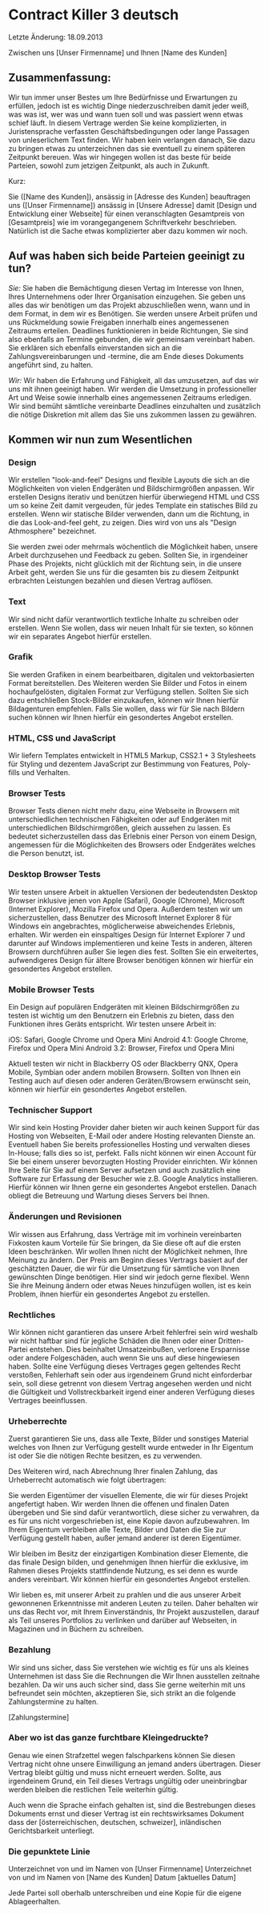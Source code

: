 # Contract Killer 3 deutsch
 
Letzte Änderung: 18.09.2013 

Zwischen uns [Unser Firmenname] 
und Ihnen [Name des Kunden] 

## Zusammenfassung: 

Wir tun immer unser Bestes um Ihre Bedürfnisse und Erwartungen zu erfüllen, jedoch ist es wichtig Dinge niederzuschreiben damit jeder weiß, was was ist, wer was und wann tuen soll und was passiert wenn etwas schief läuft. In diesem Vertrage werden Sie keine komplizierten, in Juristensprache verfassten Geschäftsbedingungen oder lange Passagen von unleserlichem Text finden.
Wir haben kein verlangen danach, Sie dazu zu bringen etwas zu unterzeichnen das sie eventuell zu einem späteren Zeitpunkt bereuen. Was wir hingegen wollen ist das beste für beide Parteien, sowohl zum jetzigen Zeitpunkt, als auch in Zukunft.

Kurz:

Sie ([Name des Kunden]), ansässig in [Adresse des Kunden] beauftragen uns ([Unser Firmenname]) ansässig in [Unsere Adresse] damit [Design und Entwicklung einer Webseite] für einen veranschlagten Gesamtpreis von [Gesamtpreis] wie im vorangegangenem Schriftverkehr beschrieben. Natürlich ist die Sache etwas komplizierter aber dazu kommen wir noch.

## Auf was haben sich beide Parteien geeinigt zu tun? 

*Sie:* Sie haben die Bemächtigung diesen Vertag im Interesse von Ihnen, Ihres Unternehmens oder Ihrer Organisation einzugehen. 
Sie geben uns alles das wir benötigen um das Projekt abzuschließen wenn, wann und in dem Format, in dem wir es Benötigen. Sie werden unsere Arbeit prüfen und uns Rückmeldung sowie Freigaben innerhalb eines angemessenen Zeitraums erteilen.
Deadlines funktionieren in beide Richtungen, Sie sind also ebenfalls an Termine gebunden, die wir gemeinsam vereinbart haben.
Sie erklären sich ebenfalls einverstanden sich an die Zahlungsvereinbarungen und -termine, die am Ende dieses Dokuments angeführt sind, zu halten.

*Wir:* Wir haben die Erfahrung und Fähigkeit, all das umzusetzen, auf das wir uns mit ihnen geeinigt haben. Wir werden die Umsetzung in professioneller Art und Weise sowie innerhalb eines angemessenen Zeitraums erledigen.
Wir sind bemüht sämtliche vereinbarte Deadlines einzuhalten und zusätzlich die nötige Diskretion mit allem das Sie uns zukommen lassen zu gewähren.

## Kommen wir nun zum Wesentlichen

### Design 

Wir erstellen "look-and-feel" Designs und flexible Layouts die sich an die Möglichkeiten von vielen Endgeräten und Bildschirmgrößen anpassen. Wir erstellen Designs iterativ und benützen hierfür überwiegend HTML und CSS um so keine Zeit damit vergeuden, für jedes Template ein statisches Bild zu erstellen. Wenn wir statische Bilder verwenden, dann um die Richtung, in die das Look-and-feel geht, zu zeigen. Dies wird von uns als "Design Athmosphere" bezeichnet.

Sie werden zwei oder mehrmals wöchentlich die Möglichkeit haben, unsere Arbeit durchzusehen und Feedback zu geben. Sollten Sie, in irgendeiner Phase des Projekts, nicht glücklich mit der Richtung sein, in die unsere Arbeit geht, werden Sie uns für die gesamten bis zu diesem Zeitpunkt erbrachten Leistungen bezahlen und diesen Vertrag auflösen.

### Text 

Wir sind nicht dafür verantwortlich textliche Inhalte zu schreiben oder erstellen. 
Wenn Sie wollen, dass wir neuen Inhalt für sie texten, so können wir ein separates Angebot hierfür erstellen.

### Grafik 

Sie werden Grafiken in einem bearbeitbaren, digitalen und vektorbasierten Format bereitstellen. Des Weiteren werden Sie Bilder und Fotos in einem hochaufgelösten, digitalen Format zur Verfügung stellen.
Sollten Sie sich dazu entschließen Stock-Bilder einzukaufen, können wir Ihnen hierfür Bildagenturen empfehlen. Falls Sie wollen, dass wir für Sie nach Bildern suchen können wir Ihnen hierfür ein gesondertes Angebot erstellen.

### HTML, CSS und JavaScript

Wir liefern Templates entwickelt in HTML5 Markup, CSS2.1 + 3 Stylesheets für Styling und dezentem JavaScript zur Bestimmung von Features, Poly-fills und Verhalten.

### Browser Tests

Browser Tests dienen nicht mehr dazu, eine Webseite in Browsern mit unterschiedlichen technischen Fähigkeiten oder auf Endgeräten mit unterschiedlichen Bildschirmgrößen, gleich aussehen zu lassen. Es bedeutet sicherzustellen dass das Erlebnis einer Person von einem Design, angemessen für die Möglichkeiten des Browsers oder Endgerätes welches die Person benutzt, ist.

### Desktop Browser Tests

Wir testen unsere Arbeit in aktuellen Versionen der bedeutendsten Desktop Browser inklusive jenen von Apple (Safari), Google (Chrome), Microsoft (Internet Explorer), Mozilla Firefox und Opera. Außerdem testen wir um sicherzustellen, dass Benutzer des Microsoft Internet Explorer 8 für Windows ein angebrachtes, möglicherweise abweichendes Erlebnis, erhalten. Wir werden ein einspaltiges Design für Internet Explorer 7 und darunter auf Windows implementieren und keine Tests in anderen, älteren Browsern durchführen außer Sie legen dies fest. Sollten Sie ein erweitertes, aufwendigeres Design für ältere Browser benötigen können wir hierfür ein gesondertes Angebot erstellen.

### Mobile Browser Tests

Ein Design auf populären Endgeräten mit kleinen Bildschirmgrößen zu testen ist wichtig um den Benutzern ein Erlebnis zu bieten, dass den Funktionen ihres Geräts entspricht. Wir testen unsere Arbeit in:

iOS: Safari, Google Chrome und Opera Mini 
Android 4.1: Google Chrome, Firefox und Opera Mini
Android 3.2: Browser, Firefox und Opera Mini

Aktuell testen wir nicht in Blackberry OS oder Blackberry QNX, Opera Mobile, Symbian oder andern mobilen Browsern. Sollten von Ihnen ein Testing auch auf diesen oder anderen Geräten/Browsern erwünscht sein, können wir hierfür ein gesondertes Angebot erstellen.

### Technischer Support

Wir sind kein Hosting Provider daher bieten wir auch keinen Support für das Hosting von Webseiten, E-Mail oder andere Hosting relevanten Dienste an. Eventuell haben Sie bereits professionelles Hosting und verwalten dieses In-House; falls dies so ist, perfekt. Falls nicht können wir einen Account für Sie bei einem unserer bevorzugten Hosting Provider einrichten. 
Wir können Ihre Seite für Sie auf einem Server aufsetzen und auch zusätzlich eine Software zur Erfassung der Besucher wie z.B. Google Analytics installieren. Hierfür können wir Ihnen gerne ein gesondertes Angebot erstellen. Danach obliegt die Betreuung und Wartung dieses Servers bei Ihnen.

### Änderungen und Revisionen 

Wir wissen aus Erfahrung, dass Verträge mit im vorhinein vereinbarten Fixkosten kaum Vorteile für Sie bringen, da Sie diese oft auf die ersten Ideen beschränken. Wir wollen Ihnen nicht der Möglichkeit nehmen, Ihre Meinung zu ändern. Der Preis am Beginn dieses Vertrags basiert auf der geschätzten Dauer, die wir für die Umsetzung für sämtliche von Ihnen gewünschten Dinge benötigen. Hier sind wir jedoch gerne flexibel. Wenn Sie ihre Meinung ändern oder etwas Neues hinzufügen wollen, ist es kein Problem, ihnen hierfür ein gesondertes Angebot zu erstellen.

### Rechtliches

Wir können nicht garantieren das unsere Arbeit fehlerfrei sein wird weshalb wir nicht haftbar sind für jegliche Schäden die Ihnen oder einer Dritten-Partei entstehen. Dies beinhaltet Umsatzeinbußen, verlorene Ersparnisse oder andere Folgeschäden, auch wenn Sie uns auf diese hingewiesen haben.
Sollte eine Verfügung dieses Vertrages gegen geltendes Recht verstoßen, Fehlerhaft sein oder aus irgendeinem Grund nicht einforderbar sein, soll diese getrennt von diesem Vertrag angesehen werden und nicht die Gültigkeit und Vollstreckbarkeit irgend einer anderen Verfügung dieses Vertrages beeinflussen.

### Urheberrechte 

Zuerst garantieren Sie uns, dass alle Texte, Bilder und sonstiges Material welches von Ihnen zur Verfügung gestellt wurde entweder in Ihr Eigentum ist oder Sie die nötigen Rechte besitzen, es zu verwenden.

Des Weiteren wird, nach Abrechnung Ihrer finalen Zahlung, das Urheberrecht automatisch wie folgt übertragen:

Sie werden Eigentümer der visuellen Elemente, die wir für dieses Projekt angefertigt haben. Wir werden Ihnen die offenen und finalen Daten übergeben und Sie sind dafür verantwortlich, diese sicher zu verwahren, da es für uns nicht vorgeschrieben ist, eine Kopie davon aufzubewahren. Im Ihrem Eigentum verbleiben alle Texte, Bilder und Daten die Sie zur Verfügung gestellt haben, außer jemand anderer ist deren Eigentümer.

Wir bleiben im Besitz der einzigartigen Kombination dieser Elemente, die das finale Design bilden, und genehmigen Ihnen hierfür die exklusive, im Rahmen dieses Projekts stattfindende Nutzung, es sei denn es wurde anders vereinbart. Wir können hierfür ein gesondertes Angebot erstellen.

Wir lieben es, mit unserer Arbeit zu prahlen und die aus unserer Arbeit gewonnenen Erkenntnisse mit anderen Leuten zu teilen. Daher behalten wir uns das Recht vor, mit Ihrem Einverständnis, Ihr Projekt auszustellen, darauf als Teil unseres Portfolios zu verlinken und darüber auf Webseiten, in Magazinen und in Büchern zu schreiben.

### Bezahlung 

Wir sind uns sicher, dass Sie verstehen wie wichtig es für uns als kleines Unternehmen ist dass Sie die Rechnungen die Wir Ihnen ausstellen zeitnahe bezahlen. Da wir uns auch sicher sind, dass Sie gerne weiterhin mit uns befreundet sein möchten, akzeptieren Sie, sich strikt an die folgende Zahlungstermine zu halten.

[Zahlungstermine]

### Aber wo ist das ganze furchtbare Kleingedruckte?

Genau wie einen Strafzettel wegen falschparkens können Sie diesen Vertrag nicht ohne unsere Einwilligung an jemand anders übertragen. Dieser Vertrag bleibt gültig und muss nicht erneuert werden. Sollte, aus irgendeinem Grund, ein Teil dieses Vertrags ungültig oder uneinbringbar werden bleiben die restlichen Teile weiterhin gültig.

Auch wenn die Sprache einfach gehalten ist, sind die Bestrebungen dieses Dokuments ernst und dieser Vertrag ist ein rechtswirksames Dokument dass der [österreichischen, deutschen, schweizer], inländischen Gerichtsbarkeit unterliegt. 

### Die gepunktete Linie

Unterzeichnet von und im Namen von [Unser Firmenname] 
Unterzeichnet von und im Namen von [Name des Kunden] 
Datum [aktuelles Datum]

Jede Partei soll oberhalb unterschreiben und eine Kopie für die eigene Ablageerhalten.